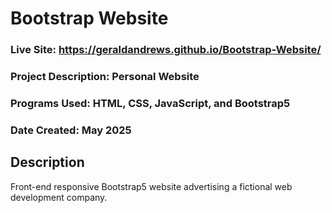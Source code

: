 # Bootstrap Website
### Live Site: https://geraldandrews.github.io/Bootstrap-Website/

### Project Description: Personal Website
### Programs Used: HTML, CSS, JavaScript, and Bootstrap5
### Date Created: May 2025

## Description
Front-end responsive Bootstrap5 website advertising a fictional web development company.
